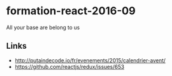 # formation-react-2016-09
All your base are belong to us

## Links

* http://putaindecode.io/fr/evenements/2015/calendrier-avent/
* https://github.com/reactjs/redux/issues/653
